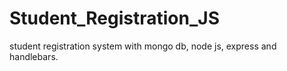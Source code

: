 # Student_Registration_JS
student registration system with mongo db, node js, express and handlebars.
